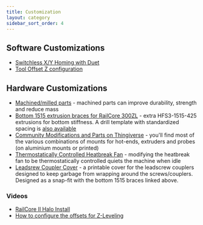 ```yaml
---
title: Customization
layout: category
sidebar_sort_order: 4
---
```


## Software Customizations

  * [Switchless X/Y Homing with Duet](./duet_switchless_homing.md)
  * [Tool Offset Z configuration](./tool_offset_z_configuration.md)

## Hardware Customizations
  * [Machined/milled parts](./machined_parts.md) - machined parts can improve durability, strength and reduce mass
  * [Bottom 1515 extrusion braces for RailCore 300ZL](https://imgur.com/tJIpFaI) - extra HFS3-1515-425 extrusions for bottom stiffness.  A drill template with standardized spacing is [also available](https://www.thingiverse.com/thing:3561761)
  * [Community Modifications and Parts on Thingiverse](https://www.thingiverse.com/railcore/collections/300zl-zlt) - you'll find most of the various combinations of mounts for hot-ends, extruders and probes (on aluminium mounts or printed)
  * [Thermostatically Controlled Heatbreak Fan](./thermostatic_fan.md) - modifying the heatbreak fan to be thermostatically controlled quiets the machine when idle
  * [Leadsrew Coupler Cover](https://www.thingiverse.com/thing:3629939) - a printable cover for the leadscrew couplers designed to keep garbage from wrapping around the screws/couplers.  Designed as a snap-fit with the bottom 1515 braces linked above.

### Videos

  * [RailCore II Halo Install](https://www.youtube.com/watch?v=9udGI_555m0)
  * [How to configure the offsets for Z-Leveling](https://www.youtube.com/watch?v=qeFGLb8Gf6U)
